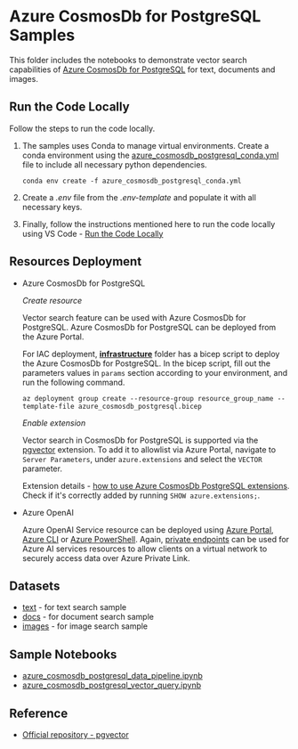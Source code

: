 # Azure CosmosDb for PostgreSQL Samples

This folder includes the notebooks to demonstrate vector search capabilities of [Azure CosmosDb for PostgreSQL](https://learn.microsoft.com/en-us/azure/cosmos-db/postgresql/introduction) for text, documents and images.

## Run the Code Locally

Follow the steps to run the code locally.

1. The samples uses Conda to manage virtual environments. Create a conda environment using the [azure_cosmosdb_postgresql_conda.yml](./azure_cosmosdb_postgresql_conda.yml) file to include all necessary python dependencies.

      `conda env create -f azure_cosmosdb_postgresql_conda.yml`

2. Create a *.env* file from the *.env-template* and populate it with all necessary keys.

3. Finally, follow the instructions mentioned here to run the code locally using VS Code - [Run the Code Locally](../README.md#run-the-code-locally)

## Resources Deployment

- Azure CosmosDb for PostgreSQL

  *Create resource*

    Vector search feature can be used with Azure CosmosDb for PostgreSQL. Azure CosmosDb for PostgreSQL can be deployed from the Azure Portal.

    For IAC deployment, **[infrastructure](./infrastructure/)** folder has a bicep script to deploy the Azure CosmosDb for PostgreSQL. In the bicep script, fill out the parameters values in `params` section according to your environment, and run the following command.

   `az deployment group create --resource-group resource_group_name --template-file azure_cosmosdb_postgresql.bicep`
  
  *Enable extension*

    Vector search in CosmosDb for PostgreSQL is supported via the [pgvector](https://github.com/pgvector/pgvector) extension. To add it to allowlist via Azure Portal, navigate to `Server Parameters`, under `azure.extensions` and select the `VECTOR` parameter. 
    
     Extension details - [how to use Azure CosmosDb PostgreSQL extensions](https://learn.microsoft.com/en-us/azure/cosmos-db/postgresql/reference-extensions). Check if it's correctly added by running `SHOW azure.extensions;`.

- Azure OpenAI
  
  Azure OpenAI Service resource can be deployed using [Azure Portal](https://learn.microsoft.com/azure/ai-services/openai/how-to/create-resource?pivots=web-portal), [Azure CLI](https://learn.microsoft.com/azure/ai-services/openai/how-to/create-resource?pivots=cli) or [Azure PowerShell](https://learn.microsoft.com/azure/ai-services/openai/how-to/create-resource?pivots=ps). Again, [private endpoints](https://learn.microsoft.com/azure/ai-services/cognitive-services-virtual-networks?context=%2Fazure%2Fai-services%2Fopenai%2Fcontext%2Fcontext&tabs=portal#use-private-endpoints) can be used for Azure AI services resources to allow clients on a virtual network to securely access data over Azure Private Link.

## Datasets

- [text](../data/text/) - for text search sample
- [docs](../data/docs/) - for document search sample
- [images](../data/images/) - for image search sample

## Sample Notebooks

- [azure_cosmosdb_postgresql_data_pipeline.ipynb](./azure_cosmosdb_postgresql_data_pipeline.ipynb)
- [azure_cosmosdb_postgresql_vector_query.ipynb](./azure_cosmosdb_postgresql_vector_query.ipynb)

## Reference

- [Official repository - pgvector](https://github.com/pgvector/pgvector)